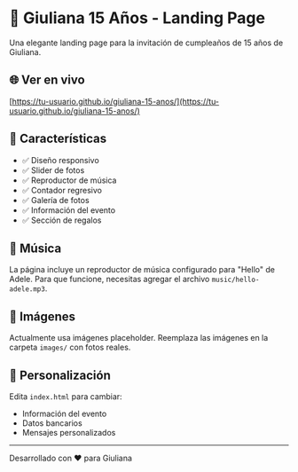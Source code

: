 # 🎉 Giuliana 15 Años - Landing Page

Una elegante landing page para la invitación de cumpleaños de 15 años de Giuliana.

## 🌐 Ver en vivo
[https://tu-usuario.github.io/giuliana-15-anos/](https://tu-usuario.github.io/giuliana-15-anos/)

## 📱 Características
- ✅ Diseño responsivo
- ✅ Slider de fotos
- ✅ Reproductor de música
- ✅ Contador regresivo
- ✅ Galería de fotos
- ✅ Información del evento
- ✅ Sección de regalos

## 🎵 Música
La página incluye un reproductor de música configurado para "Hello" de Adele. 
Para que funcione, necesitas agregar el archivo `music/hello-adele.mp3`.

## 📸 Imágenes
Actualmente usa imágenes placeholder. Reemplaza las imágenes en la carpeta `images/` con fotos reales.

## 🔧 Personalización
Edita `index.html` para cambiar:
- Información del evento
- Datos bancarios
- Mensajes personalizados

---
Desarrollado con ❤️ para Giuliana
